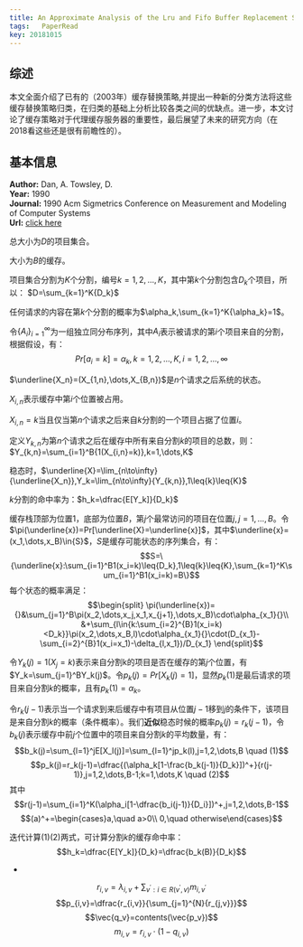 ```yaml
---
title: An Approximate Analysis of the Lru and Fifo Buffer Replacement Schemes
tags:	PaperRead
key: 20181015
---
```



## 综述
本文全面介绍了已有的（2003年）缓存替换策略,并提出一种新的分类方法将这些缓存替换策略归类，在归类的基础上分析比较各类之间的优缺点。进一步，本文讨论了缓存策略对于代理缓存服务器的重要性，最后展望了未来的研究方向（在2018看这些还是很有前瞻性的）。
<!--more-->

## 基本信息
**Author:** Dan, A. Towsley, D.<br>
**Year:** 1990<br>
**Journal:** 1990 Acm Sigmetrics Conference on Measurement and Modeling of Computer Systems<br>
**Url:** [click here](https://dl.acm.org/citation.cfm?id=98525)

总大小为$D$的项目集合。

大小为$B$的缓存。

项目集合分割为$K$个分割，编号$k=1,2,\dots,K$，其中第$k$个分割包含$D_k$个项目，所以：
$D=\sum_{k=1}^K{D_k}$

任何请求的内容在第$k$个分割的概率为$\alpha_k,\sum_{k=1}^K{\alpha_k}=1$。

令$\{A_i\}_{i=1}^{\infty}$为一组独立同分布序列，其中$A_i$表示被请求的第$i$个项目来自的分割，根据假设，有：$$Pr[a_i=k]=\alpha_k,k=1,2,\dots,K,i=1,2,\dots,\infty$$

$\underline{X_n}=(X_{1,n},\dots,X_{B,n})$是$n$个请求之后系统的状态。

$X_{i,n}$表示缓存中第$i$个位置被占用。

$X_{i,n}=k$当且仅当第$n$个请求之后来自$k$分割的一个项目占据了位置$i$。

定义$Y_{k,n}$为第$n$个请求之后在缓存中所有来自分割$k$的项目的总数，则：$Y_{k,n}=\sum_{i=1}^B{1(X_{i,n}=k)},k=1,\dots,K$

稳态时，$\underline{X}=\lim_{n\to\infty}{\underline{X_n}},Y_k=\lim_{n\to\infty}{Y_{k,n}},1\leq{k}\leq{K}$

$k$分割的命中率为：$h_k=\dfrac{E[Y_k]}{D_k}$

缓存栈顶部为位置1，底部为位置$B$，第$j$个最常访问的项目在位置$j,j=1,\dots,B$。令$\pi(\underline{x})=Pr[\underline{X}=\underline{x}]$，其中$\underline{x}=(x_1,\dots,x_B)\in{S}$，$S$是缓存可能状态的序列集合，有：
$$S=\{\underline{x}:\sum_{i=1}^B1(x_i=k)\leq{D_k},1\leq{k}\leq{K},\sum_{k=1}^K\sum_{i=1}^B1(x_i=k)=B\}$$
每个状态的概率满足：
$$\begin{split}
\pi(\underline{x})={}&\sum_{j=1}^B\pi(x_2,\dots,x_j,x_1,x_{j+1},\dots,x_B)\cdot\alpha_{x_1}{}\\
&+\sum_{l\in{k:\sum_{i=2}^{B}1(x_i=k)<D_k}}\pi(x_2,\dots,x_B,l)\cdot\alpha_{x_1}{}\cdot(D_{x_1}-\sum_{i=2}^{B}1(x_i=x_1)-\delta_{l,x_1})/D_{x_1}
\end{split}$$

令$Y_k(j)=1(X_j=k)$表示来自分割k的项目是否在缓存的第$j$个位置，有$Y_k=\sum_{j=1}^BY_k(j)$。令$p_k(j)=Pr[X_k(j)=1]$，显然$p_k(1)$是最后请求的项目来自分割$k$的概率，且有$p_k(1)=\alpha_k$。


令$r_k(j-1)$表示当一个请求到来后缓存中有项目从位置$j-1$移到$j$的条件下，该项目是来自分割$k$的概率（条件概率）。我们**近似**稳态时候的概率$p_k(j)=r_k(j-1)$，令$b_k(j)$表示缓存中前$j$个位置中的项目来自分割$k$的平均数量，有：
$$b_k(j)=\sum_{l=1}^jE[X_l(j)]=\sum_{l=1}^jp_k(l),j=1,2,\dots,B \quad (1)$$
$$p_k(j)=r_k(j-1)=\dfrac{(\alpha_k[1-\frac{b_k(j-1)}{D_k}])^+}{r(j-1)},j=1,2,\dots,B-1;k=1,\dots,K \quad (2)$$
其中
$$r(j-1)=\sum_{i=1}^K(\alpha_i[1-\dfrac{b_i(j-1)}{D_i}])^+,j=1,2,\dots,B-1$$
$$(a)^+=\begin{cases}a,\quad a>0\\
0,\quad otherwise\end{cases}$$

迭代计算(1)(2)两式，可计算分割$k$的缓存命中率：
$$h_k=\dfrac{E[Y_k]}{D_k}=\dfrac{b_k(B)}{D_k}$$


-
$$r_{i,v}=\lambda_{i,v}+\sum_{v^{\prime}:i\in{R(v^{\prime},v)}}{m_{i,v^{\prime}}}$$
$$p_{i,v}=\dfrac{r_{i,v}}{\sum_{j=1}^{N}{r_{j,v}}}$$
$$\vec{q_v}=contents(\vec{p_v})$$
$$m_{i,v}=r_{i,v}\cdot(1-q_{i,v})$$

